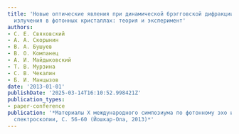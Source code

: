 ```yaml
---
title: 'Новые оптические явления при динамической брэгговской дифракции когерентного
  излучения в фотонных кристаллах: теория и эксперимент'
authors:
- С. Е. Свяховский
- А. А. Скорынин
- В. А. Бушуев
- В. О. Компанец
- А. И. Майдыковский
- Т. В. Мурзина
- С. В. Чекалин
- Б. И. Манцызов
date: '2013-01-01'
publishDate: '2025-03-14T16:10:52.998421Z'
publication_types:
- paper-conference
publication: '*Материалы Х международного симпозиума по фотонному эхо и когерентной
  спектроскопии, С. 56-60 (Йошкар-Ола, 2013)*'
---
```

